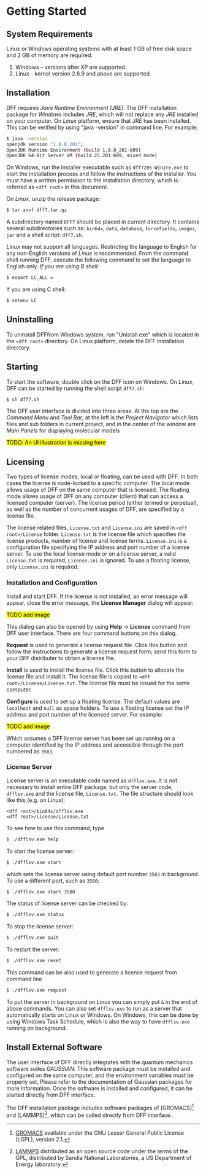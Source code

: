 # Getting Started

## System Requirements

Linux or Windows operating systems with at least 1 GB of free disk space and 2 GB of memory are required.

1. Windows – versions after XP are supported.
2. Linux - kernel version 2.6.9 and above are supported.

## Installation

DFF requires _Java Runtime Environment (JRE)_. The DFF installation package for _Windows_ includes _JRE_, which will not replace any _JRE_ installed on your computer. On _Linux_ platform, ensure that _JRE_ has been installed. This can be verified by using "java -version" in command line. For example:

```sh
$ java -version
openjdk version "1.8.0_201";
OpenJDK Runtime Environment (build 1.8.0_201-b09)
OpenJDK 64-Bit Server VM (build 25.201-b09, mixed mode)
```

On Windows, run the installer executable such as `dff7205-WinJre.exe` to start the installation process and follow the instructions of the installer. You must have a written permission to the installation directory, which is referred as `<dff root>` in this document.

On _Linux_, unzip the release package:

```sh
$ tar zxvf dff7.tar.gz
```

A subdirectory named `DFF7` should be placed in current directory. It contains several subdirectories such as: `bin64x`, `data`, `database`, `forcefields`, `images`, `jar` and a shell script: `dff7.sh`.

_Linux_ may not support all languages. Restricting the language to English for any non-English versions of _Linux_ is recommended. From the command shell running DFF, execute the following command to set the language to English only.
_If you are using B shell:_

```sh
$ export LC_ALL =
```

If you are using C shell:

```sh
$ setenv LC
```

## Uninstalling

To uninstall DFFfrom Windows system, run "Unistall.exe" which is located in the `<dff root>` directory. On Linux platform, delete the DFF installation directory.

## Starting

To start the software, double click on the DFF icon on Windows. On _Linux_, DFF can be started by running the shell script `dff7.sh`:

```sh
$ sh dff7.sh
```

The DFF user interface is divided into three areas. At the top are the _Command Menu_ and _Tool Bar_, at the left is the _Project Navigator_ which lists files and sub folders in current project, and in the center of the window are _Main Panels_ for displaying molecular models

<mark>TODO: An UI illustration is missing here</mark>

## Licensing

Two types of license modes, local or floating, can be used with DFF. In both cases the license is node-locked to a specific computer. The local mode allows usage of DFF on the same computer that is licensed. The floating mode allows usage of DFF on any computer (client) that can access a licensed computer (server). The license period (either termed or perpetual), as well as the number of concurrent usages of DFF, are specified by a license file.

The license related files, `License.txt` and `License.ini` are saved in `<dff root>/License` folder. `License.txt` is the license file which specifies the license products, number of license and license terms. `License.ini` is a configuration file specifying the IP address and port number of a license server. To use the local license mode or on a license server, a valid `License.txt` is required, `License.ini` is ignored. To use a floating license, only `License.ini` is required.

### Installation and Configuration

Install and start DFF. If the license is not installed, an error message will appear, close the error message, the **License Manager** dialog will appear:

<mark>TODO add image</mark>

This dialog can also be opened by using **Help** → **License** command from DFF user interface. There are four command buttons on this dialog.

**Request** is used to generate a license request file. Click this button and follow the instructions to generate a license request form; send this form to your DFF distributer to obtain a license file.

**Install** is used to install the license file. Click this button to allocate the license file and install it. The license file is copied to `<dff root>/License/License.txt`. The license file must be issued for the same computer.

**Configure** is used to set up a floating license. The default values are `localhost` and `null` as space holders. To use a floating license set the IP address and port number of the licensed server. For example:

<mark>TODO add image</mark>

Which assumes a DFF license server has been set up running on a computer identified by the IP address and accessible through the port numbered as `3583`.

### License Server

License server is an executable code named as `dfflsv.exe`. It is not necessary to install entire DFF package, but only the server code, `dfflsv.exe` and the license file, `License.txt`. The file structure should look like this (e.g. on Linux):

```
<dff root>/bin64x/dfflsv.exe
<dff root>/License/License.txt
```

To see how to use this command, type

```sh
$ ./dfflsv.exe help
```

To start the license server:

```sh
$ ./dfflsv.exe start
```

which sets the license server using default port number `3583` in background. To use a different port, such as `3580`:

```sh
$ ./dfflsv.exe start 3580
```

The status of license server can be checked by:

```sh
$ ./dfflsv.exe status
```

To stop the license server:

```sh
$ ./dfflsv.exe quit
```

To restart the server:

```sh
$ ./dfflsv.exe reset
```

This command can be also used to generate a license request from command line

```sh
$ ./dfflsv.exe request
```

To put the server in background on Linux you can simply put `&` in the end of above commands. You can also set `dfflsv.exe` to run as a server that automatically starts on Linux or Windows. On Windows, this can be done by using Windows Task Schedule, which is also the way to have `dfflsv.exe` running on background.

## Install External Software

The user interface of DFF directly integrates with the quantum mechanics software suites _GAUSSIAN_. This software package must be installed and configured on the same computer, and the environment variables must be properly set. Please refer to the documentation of Gaussian packages for more information. Once the software is installed and configured, it can be started directly from DFF interface.

The DFF installation package includes software packages of [GROMACS][^1] and [LAMMPS][^2], which can be called directly from DFF interface.

[^1]: [GROMACS] available under the GNU Lesser General Public License (LGPL), version 2.1.
[^2]: [LAMMPS] distributed as an open source code under the terms of the GPL, distributed by Sandia National Laboratories, a US Department of Energy laboratory.

[gromacs]: https://www.gromacs.org/
[lammps]: https://www.lammps.org/
